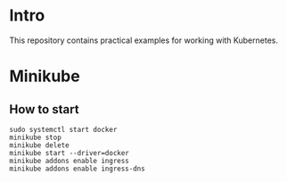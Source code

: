 # Intro

This repository contains practical examples for working with Kubernetes.

# Minikube

## How to start

```shell
sudo systemctl start docker
minikube stop
minikube delete
minikube start --driver=docker
minikube addons enable ingress
minikube addons enable ingress-dns
```